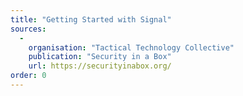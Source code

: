 ```yaml
---
title: "Getting Started with Signal"
sources:
  -
    organisation: "Tactical Technology Collective"
    publication: "Security in a Box"
    url: https://securityinabox.org/
order: 0
---
```

